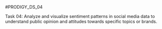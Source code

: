 #PRODIGY_DS_04

Task 04: Analyze and visualize sentiment patterns in social media data to understand public opinion and attitudes towards specific topics or brands.
